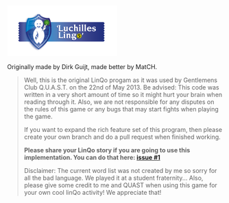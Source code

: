 ![Luchilles Lingo](logo.png)

Originally made by Dirk Guijt, made better by MatCH.
 
>Well, this is the original LinQo progam as it was used by Gentlemens Club Q.U.A.S.T. on the 22nd of May 2013. Be advised: This code was written in a very short amount of time so it might hurt your brain when reading through it. Also,  we are not responsible for any disputes on the rules of this game or any bugs that may start fights when playing the game.
>
>If you want to expand the rich feature set of this program, then please create your own branch and do a pull request when finished working.
>
>**Please share your LinQo story if you are going to use this implementation. You can do that here: [issue #1](https://github.com/DirkGuijt/QUASTLinQo/issues/1)**
>
>Disclaimer:
>The current word list was not created by me so sorry for all the bad language. We played it at a student fraternity... Also, please give some credit to me and QUAST when using this game for your own cool linQo activity! We appreciate that!